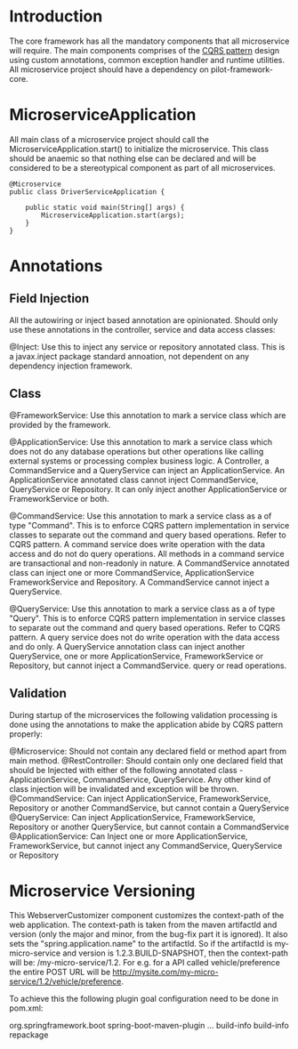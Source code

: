 # Introduction
The core framework has all the mandatory components that all microservice will require. The main components comprises of the [CQRS pattern](https://microservices.io/patterns/data/cqrs.html) design using custom annotations, common exception handler and runtime utilities. All microservice project should have a dependency on pilot-framework-core.

# MicroserviceApplication
All main class of a microservice project should call the MicroserviceApplication.start() to initialize the microservice. This class should be anaemic so that nothing else can be declared and will be considered to be a stereotypical component as part of all microservices.

```
@Microservice
public class DriverServiceApplication {

	public static void main(String[] args) {
		MicroserviceApplication.start(args);
	}
}

```

# Annotations
## Field Injection
All the autowiring or inject based annotation are opinionated. Should only use these annotations in the controller, service and data access classes:

@Inject: Use this to inject any service or repository annotated class. This is a javax.inject package standard annoation, not dependent on any dependency injection framework.

## Class
@FrameworkService: Use this annotation to mark a service class which are provided by the framework.

@ApplicationService: Use this annotation to mark a service class which does not do any database operations but other operations like calling external systems or processing complex business logic. A Controller, a CommandService and a QueryService can inject an ApplicationService. An ApplicationService annotated class cannot inject CommandService, QueryService or Repository. It can only inject another ApplicationService or FrameworkService or both.

@CommandService: Use this annotation to mark a service class as a of type "Command". This is to enforce CQRS pattern implementation in service classes to separate out the command and query based operations. Refer to CQRS pattern. A command service does write operation with the data access and do not do query operations. All methods in a command service are transactional and non-readonly in nature. A CommandService annotated class can inject one or more CommandService, ApplicationService FrameworkService and Repository. A CommandService cannot inject a QueryService.

@QueryService: Use this annotation to mark a service class as a of type "Query". This is to enforce CQRS pattern implementation in service classes to separate out the command and query based operations. Refer to CQRS pattern. A query service does not do write operation with the data access and do only. A QueryService annotation class can inject another QueryService, one or more ApplicationService, FrameworkService or Repository, but cannot inject a CommandService. query or read operations.

## Validation
During startup of the microservices the following validation processing is done using the annotations to make the application abide by CQRS pattern properly:

@Microservice: Should not contain any declared field or method apart from main method.
@RestController: Should contain only one declared field that should be Injected with either of the following annotated class - ApplicationService, CommandService, QueryService. Any other kind of class injection will be invalidated and exception will be thrown.
@CommandService: Can inject ApplicationService, FrameworkService, Repository or another CommandService, but cannot contain a QueryService
@QueryService: Can inject ApplicationService, FrameworkService, Repository or another QueryService, but cannot contain a CommandService
@ApplicationService: Can Inject one or more ApplicationService, FrameworkService, but cannot inject any CommandService, QueryService or Repository

# Microservice Versioning
This WebserverCustomizer component customizes the context-path of the web application. The context-path is taken from the maven artifactId and version (only the major and minor, from the bug-fix part it is ignored). It also sets the "spring.application.name" to the artifactId. So if the artifactId is my-micro-service and version is 1.2.3.BUILD-SNAPSHOT, then the context-path will be: /my-micro-service/1.2. For e.g. for a API called vehicle/preference the entire POST URL will be http://mysite.com/my-micro-service/1.2/vehicle/preference.

To achieve this the following plugin goal configuration need to be done in pom.xml:

<plugin>
   <groupId>org.springframework.boot</groupId>
   <artifactId>spring-boot-maven-plugin</artifactId>
   <version>...</version> 
   <executions> 
     <execution>
       <id>build-info</id>
       <goals> 
         <goal>build-info</goal> 
         <goal>repackage</goal>
       </goals> 
     </execution> 
   </executions> 
 </plugin> 



